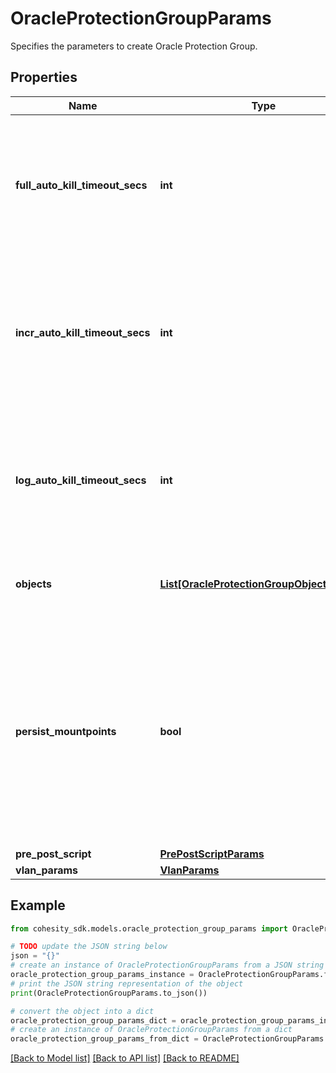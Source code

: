 # OracleProtectionGroupParams

Specifies the parameters to create Oracle Protection Group.

## Properties

Name | Type | Description | Notes
------------ | ------------- | ------------- | -------------
**full_auto_kill_timeout_secs** | **int** | Time in seconds after which the full backup of the database in given backup job should be auto-killed. | [optional] 
**incr_auto_kill_timeout_secs** | **int** | Time in seconds after which the incremental backup of the database in given backup job should be auto-killed. | [optional] 
**log_auto_kill_timeout_secs** | **int** | Time in seconds after which the log backup of the database in given backup job should be auto-killed. | [optional] 
**objects** | [**List[OracleProtectionGroupObjectParams]**](OracleProtectionGroupObjectParams.md) | Specifies the list of object ids to be protected. | 
**persist_mountpoints** | **bool** | Specifies whether the mountpoints created while backing up Oracle DBs should be persisted. Defaults to true if value is null to handle the backward compatibility for the upgrade case. | [optional] [default to True]
**pre_post_script** | [**PrePostScriptParams**](PrePostScriptParams.md) |  | [optional] 
**vlan_params** | [**VlanParams**](VlanParams.md) |  | [optional] 

## Example

```python
from cohesity_sdk.models.oracle_protection_group_params import OracleProtectionGroupParams

# TODO update the JSON string below
json = "{}"
# create an instance of OracleProtectionGroupParams from a JSON string
oracle_protection_group_params_instance = OracleProtectionGroupParams.from_json(json)
# print the JSON string representation of the object
print(OracleProtectionGroupParams.to_json())

# convert the object into a dict
oracle_protection_group_params_dict = oracle_protection_group_params_instance.to_dict()
# create an instance of OracleProtectionGroupParams from a dict
oracle_protection_group_params_from_dict = OracleProtectionGroupParams.from_dict(oracle_protection_group_params_dict)
```
[[Back to Model list]](../README.md#documentation-for-models) [[Back to API list]](../README.md#documentation-for-api-endpoints) [[Back to README]](../README.md)


